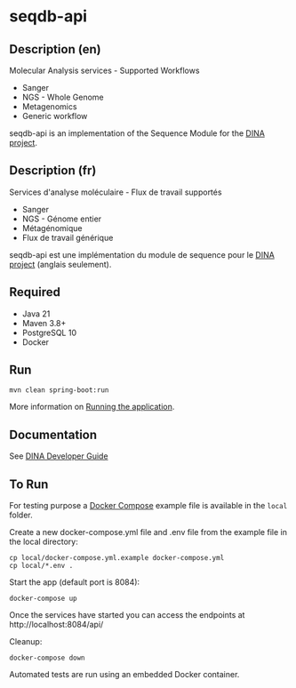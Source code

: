 # seqdb-api


##  Description (en)

Molecular Analysis services - Supported Workflows
 * Sanger
 * NGS - Whole Genome
 * Metagenomics
 * Generic workflow

seqdb-api is an implementation of the Sequence Module for the [DINA project](https://www.dina-project.net/).

## Description (fr)

Services d'analyse moléculaire - Flux de travail supportés

* Sanger
* NGS - Génome entier
* Métagénomique
* Flux de travail générique

seqdb-api est une implémentation du module de sequence pour le [DINA project](https://www.dina-project.net/) (anglais seulement).

## Required

* Java 21
* Maven 3.8+
* PostgreSQL 10
* Docker

## Run

```
mvn clean spring-boot:run
```

More information on [Running the application](docs/running.adoc).

## Documentation

See [DINA Developer Guide](https://aafc-bicoe.github.io/dina-documentation/developer/)

## To Run

For testing purpose a [Docker Compose](https://docs.docker.com/compose/) example file is available in the `local` folder.

Create a new docker-compose.yml file and .env file from the example file in the local directory:

```
cp local/docker-compose.yml.example docker-compose.yml
cp local/*.env .
```

Start the app (default port is 8084):

```
docker-compose up
```

Once the services have started you can access the endpoints at http://localhost:8084/api/

Cleanup:
```
docker-compose down
```

Automated tests are run using an embedded Docker container.

